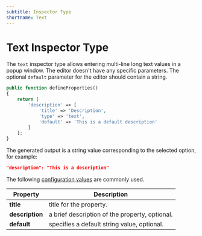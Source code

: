 ```yaml
---
subtitle: Inspector Type
shortname: Text
---
```

# Text Inspector Type

The `text` inspector type allows entering multi-line long text values in a popup window. The editor doesn't have any specific parameters. The optional `default` parameter for the editor should contain a string.

```php
public function defineProperties()
{
    return [
        'description' => [
            'title' => 'Description',
            'type' => 'text',
            'default' => 'This is a default description'
        ]
    ];
}
```

The generated output is a string value corresponding to the selected option, for example:

```json
"description": "This is a description"
```

The following [configuration values](../inspector-types.md) are commonly used.

Property | Description
------------- | -------------
**title** | title for the property.
**description** | a brief description of the property, optional.
**default** | specifies a default string value, optional.
